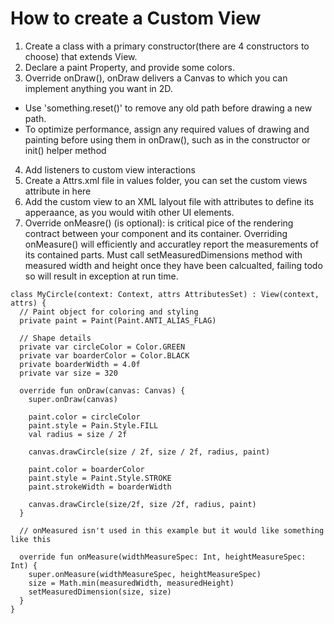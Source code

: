 # How to create a Custom View
1) Create a class with a primary constructor(there are 4 constructors to choose) that extends View. 
2) Declare a paint Property, and provide some colors. 
3) Override onDraw(), onDraw delivers a Canvas to which you can implement anything you want in 2D. 
  - Use 'something.reset()' to remove any old path before drawing a new path. 
  - To optimize performance, assign any required values of drawing and painting before using them in onDraw(), such as in the constructor or init() helper method
4) Add listeners to custom view interactions
5) Create a Attrs.xml file in values folder, you can set the custom views attribute in here
6) Add the custom view to an XML lalyout file with attributes to define its  apperaance, as you would witih other UI elements. 
7) Override onMeasre() (is optional): is critical pice of the rendering contract between your component and its container. Overriding onMeasure() will efficiently and accuratley report the measurements of its contained parts. Must call setMeasuredDimensions method with measured width and height once they have been calcualted, failing todo so will result in exception at run time. 



```
class MyCircle(context: Context, attrs AttributesSet) : View(context, attrs) {
  // Paint object for coloring and styling
  private paint = Paint(Paint.ANTI_ALIAS_FLAG)
  
  // Shape details
  private var circleColor = Color.GREEN
  private var boarderColor = Color.BLACK
  private boarderWidth = 4.0f
  private var size = 320
  
  override fun onDraw(canvas: Canvas) {
    super.onDraw(canvas)
    
    paint.color = circleColor
    paint.style = Pain.Style.FILL
    val radius = size / 2f
    
    canvas.drawCircle(size / 2f, size / 2f, radius, paint)
    
    paint.color = boarderColor 
    paint.style = Paint.Style.STROKE
    paint.strokeWidth = boarderWidth
    
    canvas.drawCircle(size/2f, size /2f, radius, paint)
  }
  
  // onMeasured isn't used in this example but it would like something like this

  override fun onMeasure(widthMeasureSpec: Int, heightMeasureSpec: Int) { 
    super.onMeasure(widthMeasureSpec, heightMeasureSpec)
    size = Math.min(measuredWidth, measuredHeight)
    setMeasuredDimension(size, size)
  }
}
```


